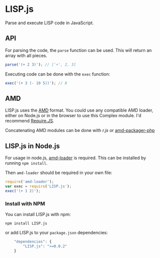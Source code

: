 LISP.js
=======

Parse and execute LISP code in JavaScript.

API
---

For parsing the code, the `parse` function can be used.
This will return an array with all pieces.

``` js
parse('(+ 2 3)'); // ['+', 2, 3]
```

Executing code can be done with the `exec` function:

``` js
exec('(+ 3 (- 10 5))'); // 8
```

AMD
---

LISP.js uses the [AMD](https://github.com/amdjs/amdjs-api/wiki/AMD) format. You could use any compatible AMD loader, either on Node.js or in the browser to use this Complex module. I'd recommend [Require.JS](http://requirejs.org/).

Concatenating AMD modules can be done with _r.js_ or [amd-packager-php](https://github.com/arian/amd-packager-php)

LISP.js in Node.js
------------------

For usage in node.js, [amd-loader](https://github.com/ajaxorg/node-amd-loader)
is required. This can be installed by running `npm install`.

Then `amd-loader` should be required in your own file:

```js
require('amd-loader');
var exec = require('LISP.js');
exec('(+ 1 2)');
```

### Install with NPM

You can install LISP.js with npm:

```
npm install LISP.js
```

or add LISP.js to your `package.json` dependencies:

```js
	"dependencies": {
		"LISP.js": ">=0.0.2"
	}
```
